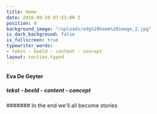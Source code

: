 ```yaml
---
title: Home
date: 2016-09-20 07:53:00 Z
position: 0
background_image: "/uploads/edg%20home%20image_2.jpg"
is_dark_background: false
is_fullscreen: true
typewriter_words:
- tekst - beeld - content - concept
layout: section.typed
---
```


#### Eva De Geyter

##### <span id="typed">tekst - beeld - content - concept</span>



####### In the end we'll all become stories 